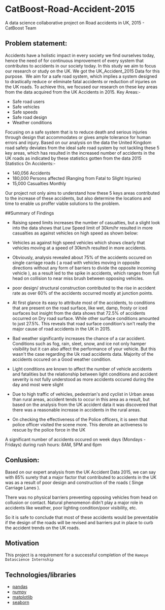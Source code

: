 # CatBoost-Road-Accident-2015
A data science collaborative project on Road accidents in UK, 2015  - CatBoost Team

## Problem statement: 
Accidents have a holistic impact in every society we find ourselves today, hence the need of for continuous ‎improvement of every system that contributes to accidents in our society today.‎
In this study we aim to focus our research or study on the UK. We got the UK_Accident_2015 Data for this ‎purpose. ‎
We aim for a safe road system, which implies a system designed to drastically reduce or eliminate fatal ‎accidents or reduction of injuries on the UK roads.‎
To achieve this, we focused our research on these key areas from the data acquired from the UK Accidents ‎in 2015.‎
Key Areas:-‎
* Safe road users
* Safe vehicles
* Safe speeds
* Safe road design
* Weather conditions

Focusing on a safe system that is to reduce death and serious injuries through design that ‎accommodates or gives ample tolerance for human errors and injury.‎
Based on our analysis on the data the United Kingdom road safety deviates from the ideal safe ‎road system by not tackling these 5 key areas, which has resulted in the increased number of ‎accidents in the UK roads as indicated by these statistics gotten from the data ‎2015 Statistics On Accidents:-‎
*	‎140,056 Accidents‎
*	‎180,000 Persons affected (Ranging from Fatal to Slight Injuries)‎
*	‎15,000 Casualties Monthly

Our project not only aims to understand how these 5 keys areas contributed to the increase of ‎these accidents, but also determine the locations and time to enable us proffer viable solutions to ‎the problem. ‎


##Summary of Findings
- Raising speed limits increases the number of casualties, but a slight look into the data shows that Low Speed limit of 30km/hr resulted in more casualties as against vehicles on high speed as shown below:

- Vehicles as against high speed vehicles which shows clearly that vehicles moving at a speed of 30km/h resulted in more accidents.

- Obviously, analysis revealed  about 75% of the accidents occured on single carriage roads ( a road with vehicles moving in opposite directions without any form of barriers to divide the opposite incoming vehicle ), as a result led to the spike in accidents, which ranges from full head on collision to near miss brush between opposing vehicles.

- poor design/ structural construction contributed to the rise in accident rate as over 60% of the accidents occurred mostly at junction points.

- At first glance its easy to attribute most of the accidents, to conditions that are present on the road surface, like wet, damp, frosty or iced surfaces but insight from the data shows that 72.5% of accidents occurred on Dry road surface. While other surface conditions amounted to just 27.5%. This reveals that road surface condition's isn't really the major cause of road accidents in the UK in 2015.

- Bad weather significantly increases the chance of a car accident. Conditions such as fog, rain, sleet, snow, and ice not only hamper visibility but it can also affect the performance of your vehicle. But this wasn't the case regarding the Uk road accidents data. Majority of the accidents occured on a Good weather condition.


- Light conditions are known to affect the number of vehicle accidents and fatalities but the relationship between light conditions and accident severity is not fully understood as more accidents occured during the day and most were slight

- Due to high traffic of vehicles, pedestrian's and cyclist  in Urban areas than rural areas, accident tends to occur in this area as a result, but based on the analysis from the UK accident data it was discovered that there was a reasonable increase in accidents in the rural areas.

- On checking the effectiveness of the Police officers, it is seen that police officer visited the scene more. This denote an activeness to rescue by the police force in the UK

A significant number of accidents occured on week days (Mondays - Fridays) during rush hours: 8AM, 5PM and 6pm

## Conlusion:
Based on our expert analysis from the UK Accident Data 2015, we can say with 85% surety that a major factor that contributed to accidents in the UK was as a result of poor design and construction of the roads ( Singe Carriage Lanes ).

There was no physical barriers preventing opposing vehicles from head on collusion or contact. Natural phenomenon didn't play a major role in accidents like weather, poor lighting  condition/poor visibility, etc.

So it is safe to conclude that most of these accidents would be preventable if the design of the roads will be revised and barriers put in place to curb the accident trends on the UK roads. 

## Motivation
This project is a requirement for a successful completion of the `Hamoye Datascience Internship`

## Technologies/libraries
- [pandas](https://pandas.pydata.org/pandas-docs/stable/index.html)
- [numpy](https://numpy.org/)
- [matplotlib](https://matplotlib.org/)
- [seaborn](https://seaborn.pydata.org/)

